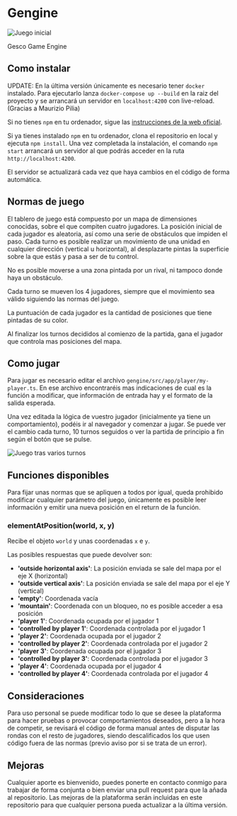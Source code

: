 # Gengine

![Juego inicial](http://i.imgur.com/fh3eiag.png "Juego inicial")

Gesco Game Engine

## Como instalar

UPDATE: En la última versión únicamente es necesario tener `docker` instalado. 
Para ejecutarlo lanza `docker-compose up --build` en la raiz del proyecto y se arrancará un servidor en
`localhost:4200` con live-reload. (Gracias a Maurizio Pilia)

Si no tienes `npm` en tu ordenador, sigue las [instrucciones de la web oficial](https://nodejs.org/es/download/package-manager/#osx).

Si ya tienes instalado `npm` en tu ordenador, clona el repositorio en local y ejecuta `npm install`.
Una vez completada la instalación, el comando `npm start` arrancará un servidor al que podrás acceder en la ruta `http://localhost:4200`.

El servidor se actualizará cada vez que haya cambios en el código de forma automática.

## Normas de juego

El tablero de juego está compuesto por un mapa de dimensiones conocidas, sobre el que compiten cuatro jugadores.
La posición inicial de cada jugador es aleatoria, así como una serie de obstáculos que impiden el paso.
Cada turno es posible realizar un movimiento de una unidad en cualquier dirección (vertical u horizontal), al 
desplazarte pintas la superficie sobre la que estás y pasa a ser de tu control. 

No es posible moverse a una zona pintada por un rival, ni tampoco donde haya un obstáculo.

Cada turno se mueven los 4 jugadores, siempre que el movimiento sea válido siguiendo las normas del juego.

La puntuación de cada jugador es la cantidad de posiciones que tiene pintadas de su color.

Al finalizar los turnos decididos al comienzo de la partida, gana el jugador que controla mas posiciones del mapa.

## Como jugar

Para jugar es necesario editar el archivo `gengine/src/app/player/my-player.ts`.
En ese archivo encontraréis mas indicaciones de cual es la función a modificar, que información de entrada hay y el formato de la salida esperada.

Una vez editada la lógica de vuestro jugador (inicialmente ya tiene un comportamiento), podéis ir al navegador
y comenzar a jugar. Se puede ver el cambio cada turno, 10 turnos seguidos o ver la partida de principio a fin según el botón que se pulse.

![Juego tras varios turnos](http://i.imgur.com/lA8MJmR.png "Juego tras varios turnos")

## Funciones disponibles

Para fijar unas normas que se apliquen a todos por igual, queda prohibido modificar cualquier parámetro del juego,
únicamente es posible leer información y emitir una nueva posición en el return de la función.

### elementAtPosition(world, x, y) 

Recibe el objeto `world` y unas coordenadas `x` e `y`.

Las posibles respuestas que puede devolver son: 
* **'outside horizontal axis'**: La posición enviada se sale del mapa por el eje X (horizontal)
* **'outside vertical axis'**: La posición enviada se sale del mapa por el eje Y (vertical)
* **'empty'**: Coordenada vacía
* **'mountain'**: Coordenada con un bloqueo, no es posible acceder a esa posición
* **'player 1'**: Coordenada ocupada por el jugador 1
* **'controlled by player 1'**: Coordenada controlada por el jugador 1
* **'player 2'**: Coordenada ocupada por el jugador 2
* **'controlled by player 2'**: Coordenada controlada por el jugador 2
* **'player 3'**: Coordenada ocupada por el jugador 3
* **'controlled by player 3'**: Coordenada controlada por el jugador 3
* **'player 4'**: Coordenada ocupada por el jugador 4
* **'controlled by player 4'**: Coordenada controlada por el jugador 4

## Consideraciones

Para uso personal se puede modificar todo lo que se desee la plataforma para hacer pruebas o provocar comportamientos
deseados, pero a la hora de competir, se revisará el código de forma manual antes de disputar las rondas con el 
resto de jugadores, siendo descalificados los que usen código fuera de las normas (previo aviso por si se trata de un error).

## Mejoras

Cualquier aporte es bienvenido, puedes ponerte en contacto conmigo para trabajar de forma conjunta o bien enviar una pull request 
para que la añada al repositorio.
Las mejoras de la plataforma serán incluidas en este repositorio para que cualquier persona pueda actualizar 
a la última versión.
